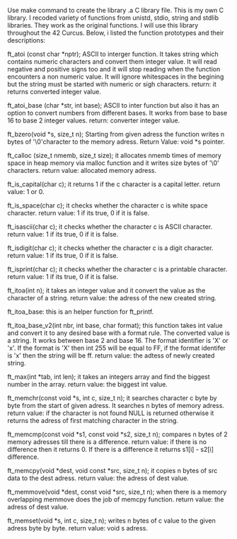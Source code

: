 Use make command to create the library .a C library file. This is my own C library. I recoded variety of functions from unistd, stdio, string and stdlib libraries. They work as the original functions. I will use this library throughout the 42 Curcus. Below, i listed the function prototypes and their descriptions:

ft_atoi (const char *nptr); ASCII to interger function. It takes string which contains numeric characters and convert them integer value. It will read negative and positive signs too and it will stop reading when the function encounters a non numeric value. It will ignore whitespaces in the begining but the string must be started with numeric or sigh characters. 
return: it returns converted integer value.

ft_atoi_base (char *str, int base); ASCII to inter function but also it has an option to convert numbers from different bases. It works from base to base 16 to base 2 integer values. 
return: converter integer value.

ft_bzero(void *s, size_t n); Starting from given adress the function writes n bytes of '\0'character to the memory adress. 
Return Value: void *s pointer.

ft_calloc (size_t nmemb, size_t size); it allocates nmemb times of memory space in heap memory via malloc function and  it writes size bytes of '\0' characters.
return value: allocated memory adress.

ft_is_capital(char c); it returns 1 if the c character is a capital letter.
return value: 1 or 0. 

ft_is_space(char c); it checks whether the character c is white space character.
return value: 1 if its true, 0 if it is false.

ft_isascii(char c); it checks whether the character c is ASCII character.
return value: 1 if its true, 0 if it is false.

ft_isdigit(char c);  it checks whether the character c is a digit character.
return value: 1 if its true, 0 if it is false.

ft_isprint(char c); it checks whether the character c is a printable character.
return value: 1 if its true, 0 if it is false.

ft_itoa(int n); it takes an integer value and it convert the value as the character of a string.
return value: the adress of the new created string.

ft_itoa_base: this is an helper function for ft_printf. 

ft_itoa_base_v2(int nbr, int base, char format); this function takes int value and convert it to any desired base with a format rule. The converted value is a string. It works between base 2 and base 16. The format identifier is 'X' or 'x'. If the format is 'X' then int 255 will be equal to FF, if the format identifer is 'x' then the string will be ff.
return value: the adtess of newly created string.

ft_max(int	*tab, int len); it takes an integers array and find the biggest number in the array.
return value: the biggest int value.

ft_memchr(const void *s, int c, size_t n); it searches character c byte by byte from the start of given adress. It searches n bytes of memory adress.
return value: if the character is not found NULL is returned otherwise it returns the adress of first matching character in the string.

ft_memcmp(const void *s1, const void *s2, size_t n); compares n bytes of 2 memory adresses till there is a difference.
return value: if there is no difference then it returns 0. If there is a difference it returns s1[i] - s2[i] difference.

ft_memcpy(void *dest, void const *src, size_t n); it copies n bytes of src data to the dest adress. 
return value: the adress of dest value.

ft_memmove(void *dest, const void *src, size_t n); when there is a memory overlapping memmove does the job of memcpy function.
return value: the adress of dest value.

ft_memset(void *s, int c, size_t n); writes n bytes of c value to the given adress byte by byte. 
return value: void s adress.

